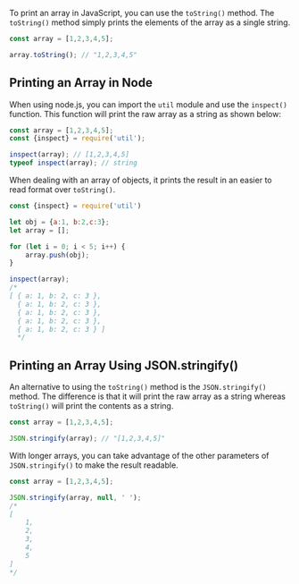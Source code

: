 To print an array in JavaScript, you can use the `toString()` method.
The `toString()` method simply prints the elements of the array as a single string.

```javascript
const array = [1,2,3,4,5];

array.toString(); // "1,2,3,4,5"
```

## Printing an Array in Node

When using node.js, you can import the `util` module and use the `inspect()` function.
This function will print the raw array as a string as shown below:

```javascript
const array = [1,2,3,4,5];
const {inspect} = require('util');

inspect(array); // [1,2,3,4,5]
typeof inspect(array); // string

```

When dealing with an array of objects, it prints the result in an easier to read format over `toString()`.

```javascript
const {inspect} = require('util')

let obj = {a:1, b:2,c:3};
let array = [];

for (let i = 0; i < 5; i++) {
    array.push(obj);
}

inspect(array);
/*
[ { a: 1, b: 2, c: 3 },
  { a: 1, b: 2, c: 3 },
  { a: 1, b: 2, c: 3 },
  { a: 1, b: 2, c: 3 },
  { a: 1, b: 2, c: 3 } ]
  */
```

## Printing an Array Using JSON.stringify()

An alternative to using the `toString()` method is the `JSON.stringify()` method.
The difference is that it will print the raw array as a string whereas `toString()` will print the contents as a string.

```javascript
const array = [1,2,3,4,5];

JSON.stringify(array); // "[1,2,3,4,5]"
```

With longer arrays, you can take advantage of the other parameters of `JSON.stringify()` to make the result readable.

```javascript
const array = [1,2,3,4,5];

JSON.stringify(array, null, ' ');
/*
[
    1,
    2,
    3,
    4,
    5
]
*/
```